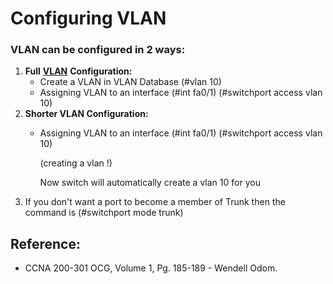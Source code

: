# Configuring VLAN

### VLAN can be configured in 2 ways:

1. **Full** [**VLAN**](https://app.gitbook.com/@mudassirs46/s/network-fundamentals/~/drafts/-MRZ8l67L5MHnaQIEh9W/vlan) **Configuration:**
   * Create a VLAN in VLAN Database \(\#vlan 10\)
   * Assigning VLAN to an interface \(\#int fa0/1\) \(\#switchport access vlan 10\) 
2. **Shorter VLAN Configuration:**
   * Assigning VLAN to an interface \(\#int fa0/1\) \(\#switchport access vlan 10\)

     \(creating a vlan !\)

     Now switch will automatically create a vlan 10 for you
3. If you don't want a port to become a member of Trunk then the command is \(\#switchport mode trunk\)

## Reference:

* CCNA 200-301 OCG, Volume 1, Pg. 185-189 - Wendell Odom. 

